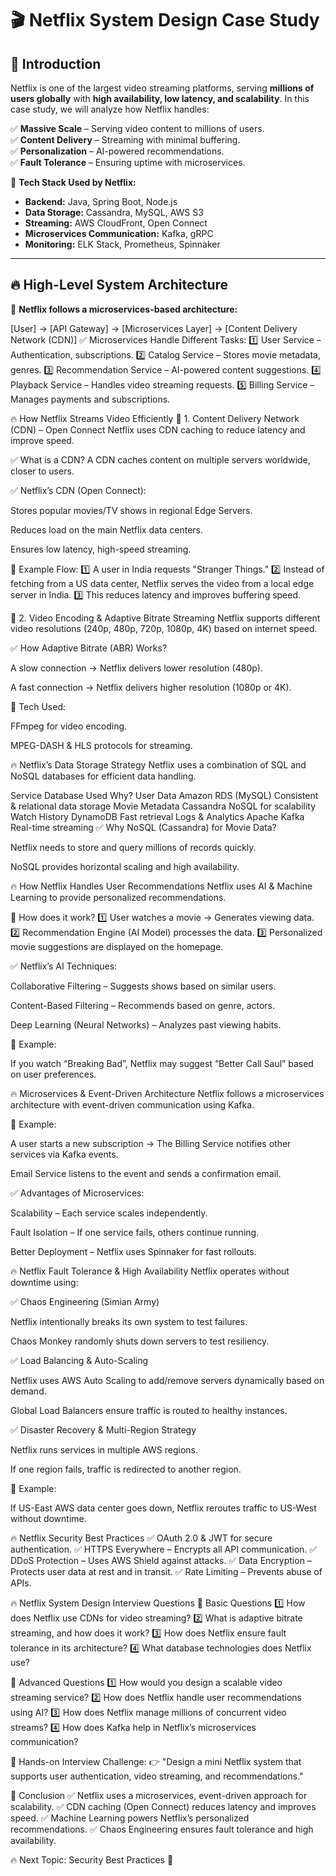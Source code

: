 # 🎬 **Netflix System Design Case Study**  

## 🚀 **Introduction**  

Netflix is one of the largest video streaming platforms, serving **millions of users globally** with **high availability, low latency, and scalability**. In this case study, we will analyze how Netflix handles:  

✅ **Massive Scale** – Serving video content to millions of users.  
✅ **Content Delivery** – Streaming with minimal buffering.  
✅ **Personalization** – AI-powered recommendations.  
✅ **Fault Tolerance** – Ensuring uptime with microservices.  

📌 **Tech Stack Used by Netflix:**  
- **Backend:** Java, Spring Boot, Node.js  
- **Data Storage:** Cassandra, MySQL, AWS S3  
- **Streaming:** AWS CloudFront, Open Connect  
- **Microservices Communication:** Kafka, gRPC  
- **Monitoring:** ELK Stack, Prometheus, Spinnaker  

---

## 🔥 **High-Level System Architecture**  

📌 **Netflix follows a microservices-based architecture:**  


[User] → [API Gateway] → [Microservices Layer] → [Content Delivery Network (CDN)]
✅ Microservices Handle Different Tasks:
1️⃣ User Service – Authentication, subscriptions.
2️⃣ Catalog Service – Stores movie metadata, genres.
3️⃣ Recommendation Service – AI-powered content suggestions.
4️⃣ Playback Service – Handles video streaming requests.
5️⃣ Billing Service – Manages payments and subscriptions.

🔥 How Netflix Streams Video Efficiently
📌 1. Content Delivery Network (CDN) – Open Connect
Netflix uses CDN caching to reduce latency and improve speed.

✅ What is a CDN?
A CDN caches content on multiple servers worldwide, closer to users.

✅ Netflix’s CDN (Open Connect):

Stores popular movies/TV shows in regional Edge Servers.

Reduces load on the main Netflix data centers.

Ensures low latency, high-speed streaming.

📌 Example Flow:
1️⃣ A user in India requests "Stranger Things."
2️⃣ Instead of fetching from a US data center, Netflix serves the video from a local edge server in India.
3️⃣ This reduces latency and improves buffering speed.

📌 2. Video Encoding & Adaptive Bitrate Streaming
Netflix supports different video resolutions (240p, 480p, 720p, 1080p, 4K) based on internet speed.

✅ How Adaptive Bitrate (ABR) Works?

A slow connection → Netflix delivers lower resolution (480p).

A fast connection → Netflix delivers higher resolution (1080p or 4K).

📌 Tech Used:

FFmpeg for video encoding.

MPEG-DASH & HLS protocols for streaming.

🔥 Netflix’s Data Storage Strategy
Netflix uses a combination of SQL and NoSQL databases for efficient data handling.

Service	Database Used	Why?
User Data	Amazon RDS (MySQL)	Consistent & relational data storage
Movie Metadata	Cassandra	NoSQL for scalability
Watch History	DynamoDB	Fast retrieval
Logs & Analytics	Apache Kafka	Real-time streaming
✅ Why NoSQL (Cassandra) for Movie Data?

Netflix needs to store and query millions of records quickly.

NoSQL provides horizontal scaling and high availability.

🔥 How Netflix Handles User Recommendations
Netflix uses AI & Machine Learning to provide personalized recommendations.

📌 How does it work?
1️⃣ User watches a movie → Generates viewing data.
2️⃣ Recommendation Engine (AI Model) processes the data.
3️⃣ Personalized movie suggestions are displayed on the homepage.

✅ Netflix’s AI Techniques:

Collaborative Filtering – Suggests shows based on similar users.

Content-Based Filtering – Recommends based on genre, actors.

Deep Learning (Neural Networks) – Analyzes past viewing habits.

📌 Example:

If you watch “Breaking Bad”, Netflix may suggest “Better Call Saul” based on user preferences.

🔥 Microservices & Event-Driven Architecture
Netflix follows a microservices architecture with event-driven communication using Kafka.

📌 Example:

A user starts a new subscription → The Billing Service notifies other services via Kafka events.

Email Service listens to the event and sends a confirmation email.

✅ Advantages of Microservices:

Scalability – Each service scales independently.

Fault Isolation – If one service fails, others continue running.

Better Deployment – Netflix uses Spinnaker for fast rollouts.

🔥 Netflix Fault Tolerance & High Availability
Netflix operates without downtime using:

✅ Chaos Engineering (Simian Army)

Netflix intentionally breaks its own system to test failures.

Chaos Monkey randomly shuts down servers to test resiliency.

✅ Load Balancing & Auto-Scaling

Netflix uses AWS Auto Scaling to add/remove servers dynamically based on demand.

Global Load Balancers ensure traffic is routed to healthy instances.

✅ Disaster Recovery & Multi-Region Strategy

Netflix runs services in multiple AWS regions.

If one region fails, traffic is redirected to another region.

📌 Example:

If US-East AWS data center goes down, Netflix reroutes traffic to US-West without downtime.

🔥 Netflix Security Best Practices
✅ OAuth 2.0 & JWT for secure authentication.
✅ HTTPS Everywhere – Encrypts all API communication.
✅ DDoS Protection – Uses AWS Shield against attacks.
✅ Data Encryption – Protects user data at rest and in transit.
✅ Rate Limiting – Prevents abuse of APIs.

🔥 Netflix System Design Interview Questions
📌 Basic Questions
1️⃣ How does Netflix use CDNs for video streaming?
2️⃣ What is adaptive bitrate streaming, and how does it work?
3️⃣ How does Netflix ensure fault tolerance in its architecture?
4️⃣ What database technologies does Netflix use?

📌 Advanced Questions
1️⃣ How would you design a scalable video streaming service?
2️⃣ How does Netflix handle user recommendations using AI?
3️⃣ How does Netflix manage millions of concurrent video streams?
4️⃣ How does Kafka help in Netflix’s microservices communication?

📌 Hands-on Interview Challenge:
👉 "Design a mini Netflix system that supports user authentication, video streaming, and recommendations."

🎯 Conclusion
✅ Netflix uses a microservices, event-driven approach for scalability.
✅ CDN caching (Open Connect) reduces latency and improves speed.
✅ Machine Learning powers Netflix’s personalized recommendations.
✅ Chaos Engineering ensures fault tolerance and high availability.

🔥 Next Topic: Security Best Practices 🚀
